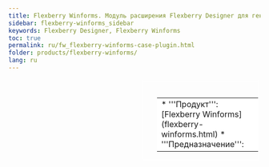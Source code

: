 ```yaml
---
title: Flexberry Winforms. Модуль расширения Flexberry Designer для генерации win-приложений по uml-моделям
sidebar: flexberry-winforms_sidebar
keywords: Flexberry Designer, Flexberry Winforms
toc: true
permalink: ru/fw_flexberry-winforms-case-plugin.html
folder: products/flexberry-winforms/
lang: ru
---
```


<div style="margin:5px; padding-left:28px; float:right; width:40%; outline:1px solid white;">
<br>
<table border="0" width="100%" bgcolor="#6495ED">
<tbody><tr><td bgcolor="#FFFFFF">
* '''Продукт''': [Flexberry Winforms](flexberry-winforms.html)
* '''Предназначение''': <!--Краткое описание фичи.-->
</td>
</tr></tbody></table></a>
</div>

<!--Непосредственно текст статьи-->
